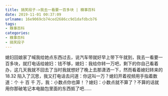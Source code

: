 ```yaml
---
title: 搞笑段子->我去一看要一百多块 | 糗事百科
date: 2019-11-01 00:37:09
urlname: 16e9069cb74ced2686cc9d1dafdbcb76
tags: 
- 糗事百科
categories:
- 糗事百科
- 搞笑段子
---
```

媳妇回娘家了喊我给她点东西过去，说汽车带就好早上带下午就到，我去一看要一百多块，就打电话给媳妇：钱不够，媳妇：我给你转一万吧，剩下的你自己看着办，这几天我就不回去了当时我就想好了晚上去那潇洒一下，然而看着媳妇转来的18.32 陷入了沉思，我又打电话去问道：你这叫一万？媳妇开着视频用手指着数道：个 十 百 千 万，我：小数点你也算！？媳妇：小数点就不算了？不算的话就用你那破笔记本电脑包里面的东西抵了吧……


